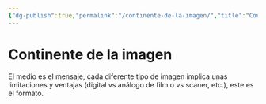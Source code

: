 ```yaml
---
{"dg-publish":true,"permalink":"/continente-de-la-imagen/","title":"Continente de la imagen","noteIcon":"","created":"2023-04-24T16:35:07.998-05:00","updated":"2023-04-24T16:35:55.770-05:00"}
---
```



# Continente de la imagen
El medio es el mensaje, cada diferente tipo de imagen implica unas limitaciones y ventajas (digital vs análogo de film o vs scaner, etc.), este es el formato.